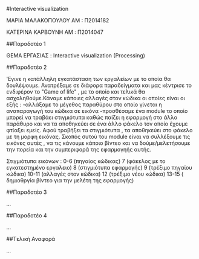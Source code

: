 #Interactive visualization

ΜΑΡΙΑ ΜΑΛΑΚΟΠΟΥΛΟΥ 
ΑΜ : Π2014182

ΚΑΤΕΡΙΝΑ ΚΑΡΒΟΥΝΗ
ΑΜ : Π2014047


##Παραδοτέο 1

ΘΕΜΑ ΕΡΓΑΣΙΑΣ :
Interactive visualization (Processing)

##Παραδοτέο 2

'Εγινε η κατάλληλη εγκατάσταση των εργαλείων με το οποία θα δουλέψουμε. Ανατρέξαμε σε διάφορα παραδείγματα και μας κέντρισε το ενδιφέρον το "Game of life" , με το οποίο και τελικά θα ασχοληθούμε.Κάναμε κάποιες αλλαγές στον κώδικα οι οποίες είναι οι εξής :
-αλλάξαμε το μέγεθος παραθύρου στο οποίο γίνεται η αναπαραγωγή του κώδικα σε εικόνα
-προσθέσαμε ένα module το οποίο μπορεί να τραβάει στιγμιότυπα καθώς παίζει η εφαρμογή στο άλλο παράθυρο και να τα αποθηκεύει σε ένα άλλο φάκελο τον οποίο έχουμε φτίαξει εμείς. Αφού τραβήξει τα στιγμιότυπα , τα αποθηκεύει στο φάκελο με τη μορφη εικόνας. Σκοπός συτού του module είναι να συλλέξουμε τις εικόνες αυτές , να τις κάνουμε κάποιο βίντεο και να δούμε/μελετήσουμε την πορεία και την συμπεριφορά της εφαρμογηής αυτής.

Στιγμιότυπα εικόνων :
0-6 (πηγαίος κώδικας)
7 (φάκελος με το εγκατεστημένο εργαλειο)
8 (στιγμιότυπα εφαρμογής)
9 (τρέξιμο πηγαίου κώδικα)
10-11 (αλλαγές στον κώδικα)
12 (τρέξιμο νέου κώδικα)
13-15 ( δημιοθργία βίντεο για την μελέτη της εφαρμογής)




##Παραδοτέο 3

...

##Παραδοτέο 4

...

##Tελική Αναφορά

...
